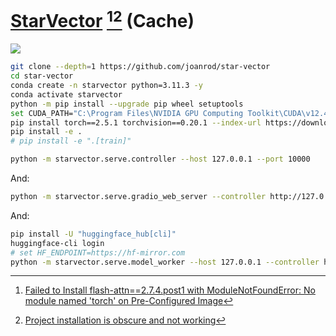 # [StarVector](https://github.com/joanrod/star-vector) [^1][^2] (Cache)

![](https://img.shields.io/github/license/joanrod/star-vector?style=flat-square)

```sh
git clone --depth=1 https://github.com/joanrod/star-vector
cd star-vector
conda create -n starvector python=3.11.3 -y
conda activate starvector
python -m pip install --upgrade pip wheel setuptools
set CUDA_PATH="C:\Program Files\NVIDIA GPU Computing Toolkit\CUDA\v12.4"
pip install torch==2.5.1 torchvision==0.20.1 --index-url https://download.pytorch.org/whl/cu124
pip install -e .
# pip install -e ".[train]"
```

```sh
python -m starvector.serve.controller --host 127.0.0.1 --port 10000
```

And:

```sh
python -m starvector.serve.gradio_web_server --controller http://127.0.0.1:10000 --model-list-mode reload --port 7000
```

And:

```sh
pip install -U "huggingface_hub[cli]"
huggingface-cli login
# set HF_ENDPOINT=https://hf-mirror.com
python -m starvector.serve.model_worker --host 127.0.0.1 --controller http://127.0.0.1:10000 --port 40000 --worker http://127.0.0.1:40000 --model-path joanrodai/starvector-1.4b
```

[^1]: [Failed to Install flash-attn==2.7.4.post1 with ModuleNotFoundError: No module named 'torch' on Pre-Configured Image](https://github.com/huggingface/open-r1/issues/282)
[^2]: [Project installation is obscure and not working](https://github.com/joanrod/star-vector/issues/19)